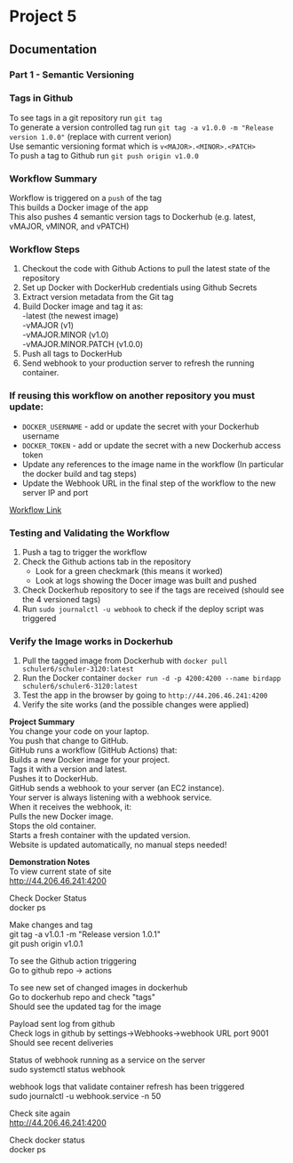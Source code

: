 # Project 5 

## Documentation  

### Part 1 - Semantic Versioning  

### Tags in Github  
To see tags in a git repository run `git tag`  
To generate a version controlled tag run `git tag -a v1.0.0 -m "Release version 1.0.0"` (replace with current verion)  
Use semantic versioning format which is `v<MAJOR>.<MINOR>.<PATCH>`  
To push a tag to Github run `git push origin v1.0.0`  

### Workflow Summary  
Workflow is triggered on a `push` of the tag  
This builds a Docker image of the app     
This also pushes 4 semantic version tags to Dockerhub  (e.g. latest, vMAJOR, vMINOR, and vPATCH)  

### Workflow Steps  
1. Checkout the code with Github Actions to pull the latest state of the repository  
2. Set up Docker with DockerHub credentials using Github Secrets  
3. Extract version metadata from the Git tag  
4. Build Docker image and tag it as:  
  -latest (the newest image)  
  -vMAJOR  (v1)   
  -vMAJOR.MINOR  (v1.0)  
  -vMAJOR.MINOR.PATCH  (v1.0.0)  
5. Push all tags to DockerHub  
6. Send webhook to your production server to refresh the running container.  

### If reusing this workflow on another repository you must update:  
* `DOCKER_USERNAME` - add or update the secret with your Dockerhub username  
* `DOCKER_TOKEN` - add or update the secret with a new Dockerhub access token  
* Update any references to the image name in the workflow (In particular the docker build and tag steps)  
* Update the Webhook URL in the final step of the workflow to the new server IP and port  

[Workflow Link](.github/workflows/docker-build-push.yml)  

### Testing and Validating the Workflow  
1. Push a tag to trigger the workflow  
2. Check the Github actions tab in the repository  
     - Look for a green checkmark (this means it worked)  
     - Look at logs showing the Docer image was built and pushed  
3. Check Dockerhub repository to see if the tags are received (should see the 4 versioned tags)  
4. Run `sudo journalctl -u webhook` to check if the deploy script was triggered

### Verify the Image works in Dockerhub  
1. Pull the tagged image from Dockerhub with `docker pull schuler6/schuler-3120:latest`  
2. Run the Docker container `docker run -d -p 4200:4200 --name birdapp schuler6/schuler6-3120:latest`
3. Test the app in the browser by going to `http://44.206.46.241:4200`
4. Verify the site works (and the possible changes were applied)


**Project Summary**  
You change your code on your laptop.  
You push that change to GitHub.  
GitHub runs a workflow (GitHub Actions) that:  
Builds a new Docker image for your project.  
Tags it with a version and latest.  
Pushes it to DockerHub.  
GitHub sends a webhook to your server (an EC2 instance).  
Your server is always listening with a webhook service.  
When it receives the webhook, it:  
Pulls the new Docker image.  
Stops the old container.  
Starts a fresh container with the updated version.  
Website is updated automatically, no manual steps needed!  


**Demonstration Notes**  
To view current state of site  
http://44.206.46.241:4200  

Check Docker Status  
docker ps  

Make changes and tag  
git tag -a v1.0.1 -m "Release version 1.0.1"  
git push origin v1.0.1  

To see the Github action triggering  
Go to github repo -> actions  

To see new set of changed images in dockerhub  
Go to dockerhub repo and check "tags"  
Should see the updated tag for the image  

Payload sent log from github  
Check logs in github by settings->Webhooks->webhook URL port 9001  
Should see recent deliveries  

Status of webhook running as a service on the server  
sudo systemctl status webhook  

webhook logs that validate container refresh has been triggered  
sudo journalctl -u webhook.service -n 50  

Check site again  
http://44.206.46.241:4200  

Check docker status  
docker ps
